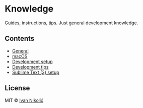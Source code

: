 # Knowledge

Guides, instructions, tips. Just general development knowledge.

## Contents

* [General](general/README.md)
* [macOS](macos/README.md)
* [Development setup](development/README.md)
* [Development tips](development-tips/README.md)
* [Sublime Text (3) setup](https://github.com/niksy/st-settings/blob/master/README.md)

## License

MIT © [Ivan Nikolić](http://ivannikolic.com)
